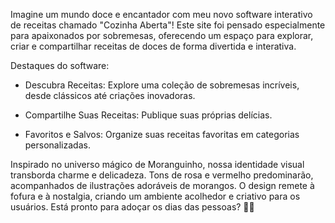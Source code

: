 Imagine um mundo doce e encantador com meu novo software interativo de receitas chamado "Cozinha Aberta"! 
Este site foi pensado especialmente para apaixonados por sobremesas, oferecendo um espaço para explorar, criar e compartilhar receitas de doces de forma divertida e interativa.

Destaques do software:

* Descubra Receitas: Explore uma coleção de sobremesas incríveis, desde clássicos até criações inovadoras.

* Compartilhe Suas Receitas: Publique suas próprias delícias.
  
* Favoritos e Salvos: Organize suas receitas favoritas em categorias personalizadas.

Inspirado no universo mágico de Moranguinho, nossa identidade visual transborda charme e delicadeza. Tons de rosa e vermelho predominarão, acompanhados de ilustrações adoráveis de morangos. 
O design remete à fofura e à nostalgia, criando um ambiente acolhedor e criativo para os usuários. Está pronto para adoçar os dias das pessoas? 🍓✨
